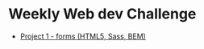 Weekly Web dev Challenge
========================

* [Project 1 - forms (HTML5, Sass, BEM)](https://pawelgorniak.github.io/WeeklyWebDevChallenge/1/) 